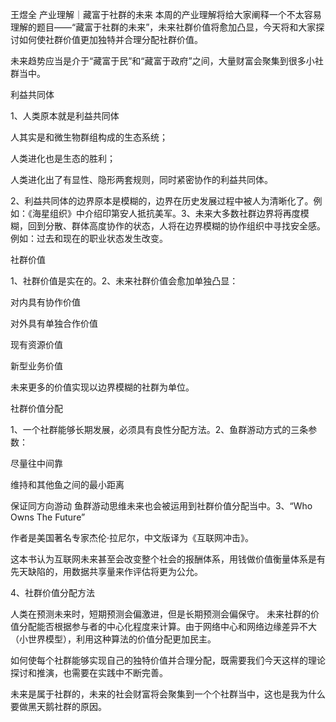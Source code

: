 王煜全 产业理解｜藏富于社群的未来
本周的产业理解将给大家阐释一个不太容易理解的题目——“藏富于社群的未来”，未来社群价值将愈加凸显，今天将和大家探讨如何使社群价值更加独特并合理分配社群价值。

未来趋势应当是介于“藏富于民”和“藏富于政府”之间，大量财富会聚集到很多小社群当中。﻿

利益共同体

1、人类原本就是利益共同体

人其实是和微生物群组构成的生态系统；

人类进化也是生态的胜利；

人类进化出了有显性、隐形两套规则，同时紧密协作的利益共同体。

2、利益共同体的边界原本是模糊的，边界在历史发展过程中被人为清晰化了。例如：《海星组织》中介绍印第安人抵抗美军。3、未来大多数社群边界将再度模糊，回到分散、群体高度协作的状态，人将在边界模糊的协作组织中寻找安全感。例如：过去和现在的职业状态发生改变。

社群价值

1、社群价值是实在的。2、未来社群价值会愈加单独凸显：

对内具有协作价值

对外具有单独合作价值

现有资源价值

新型业务价值

未来更多的价值实现以边界模糊的社群为单位。

社群价值分配

1、一个社群能够长期发展，必须具有良性分配方法。2、鱼群游动方式的三条参数：

尽量往中间靠

维持和其他鱼之间的最小距离

保证同方向游动
鱼群游动思维未来也会被运用到社群价值分配当中。3、“Who Owns The Future”

作者是美国著名专家杰伦·拉尼尔，中文版译为《互联网冲击》。

这本书认为互联网未来甚至会改变整个社会的报酬体系，用钱做价值衡量体系是有先天缺陷的，用数据共享量来作评估将更为公允。

4、社群价值分配方法

人类在预测未来时，短期预测会偏激进，但是长期预测会偏保守。
未来社群的价值分配能否根据参与者的中心化程度来计算。由于网络中心和网络边缘差异不大（小世界模型），利用这种算法的价值分配更加民主。

如何使每个社群能够实现自己的独特价值并合理分配，既需要我们今天这样的理论探讨和推演，也需要在实践中不断完善。

未来是属于社群的，未来的社会财富将会聚集到一个个社群当中，这也是我为什么要做黑天鹅社群的原因。
